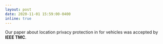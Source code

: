 ```yaml
---
layout: post
date: 2020-11-01 15:59:00-0400
inline: true
---
```


Our paper about location privacy protection in for vehicles was accepted by **IEEE TMC**.
